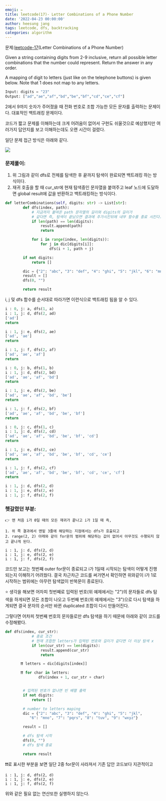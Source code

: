 ```yaml
---
emoji: ✏️
title: leetcode(17)- Letter Combinations of a Phone Number
date: '2022-04-23 00:00:00'
author: heesung jang
tags: leetcode, dfs, backtracking
categories: algorithm
---
```


문제:[leetcode-17](https://leetcode.com/problems/letter-combinations-of-a-phone-number/submissions/)(Letter Combinations of a Phone Number)

Given a string containing digits from 2-9 inclusive, return all possible letter combinations that the number could represent. Return the answer in any order.

A mapping of digit to letters (just like on the telephone buttons) is given below. Note that 1 does not map to any letters.

```python
Input: digits = "23"
Output: ["ad","ae","af","bd","be","bf","cd","ce","cf"]
```

2에서 9까지 숫자가 주어졌을 때 전화 번호로 조합 가능한 모든 문자를 출력하는 문제이다. 대표적인 백트래킹 문제이다.

코드가 짧고 문제를 이해하는데 크게 어려움이 없어서 구현도 쉬울것으로 예상했지만 여러가지 답안지를 보고 이해하는데도 오랜 시간이 걸렸다.

일단 문제 접근 방식은 아래와 같다.

![](https://velog.velcdn.com/images/heesungj7/post/849754c7-3dd8-47ea-a165-c78e56ff9e5b/image.png)

### 문제풀이:

1. 위 그림과 같이 dfs로 전체를 탐색한 후 끝까지 탐색이 완료되면 백트래킹 하는 방식이다.
2. 재귀 호출을 할 때 cur_str에 현재 탐색중인 문자열을 붙여주고 leaf 노드에 도달하면 global result에 값을 반환하고 백트래킹하는 방식이다.

```python
def letterCombinations(self, digits: str) -> List[str]:
        def dfs(index, path):
	        # 지금까지 붙여온 path 문자열의 길이와 digits의 길이가
            # 같다면 즉, 탐색이 끝났으면 결과에 추가시킨뒤에 내부 함수를 종료 시킨다.
            if len(path) == len(digits):
                result.append(path)
                return

            for i in range(index, len(digits)):
                for j in dic[digits[i]]:
                    dfs(i + 1, path + j)

        if not digits:
            return []

        dic = {"2": "abc", "3": "def", "4": "ghi", "5": "jkl", "6": "mno", "7": "pqrs", "8": "tuv", "9": "wxyz"}
        result = []
        dfs(0, "")

        return result
```

i, j 및 dfs 함수를 순서대로 따라가면 이런식으로 백트래킹 됨을 알 수 있다.

```python
i : 0, j: a, dfs(1, a)
i : 1, j: d, dfs(2, ad)
['ad']
return

i : 1, j: e, dfs(2, ae)
['ad', 'ae']
return

i : 1, j: f, dfs(2, af)
['ad', 'ae', 'af']
return

i : 0, j: b, dfs(1, b)
i : 1, j: d, dfs(2, bd)
['ad', 'ae', 'af', 'bd']
return

i : 1, j: e, dfs(2, be)
['ad', 'ae', 'af', 'bd', 'be']
return

i : 1, j: f, dfs(2, bf)
['ad', 'ae', 'af', 'bd', 'be', 'bf']
return

i : 0, j: c, dfs(1, c)
i : 1, j: d, dfs(2, cd)
['ad', 'ae', 'af', 'bd', 'be', 'bf', 'cd']
return

i : 1, j: e, dfs(2, ce)
['ad', 'ae', 'af', 'bd', 'be', 'bf', 'cd', 'ce']
return

i : 1, j: f, dfs(2, cf)
['ad', 'ae', 'af', 'bd', 'be', 'bf', 'cd', 'ce', 'cf']
return

i : 1, j: d, dfs(2, d)
i : 1, j: e, dfs(2, e)
i : 1, j: f, dfs(2, f)
```

### 헷갈렸던 부분:

```
👉 맨 처음 i가 0일 때의 모든 재귀가 끝나고 i가 1일 때 즉,

1. 위 쪽 결과에서 맨밑 3줄에 해당하는 지점에서는 dfs가 호출되고
2. range(2, 2) 아래와 같이 for문의 범위에 해당하는 값이 없어서 아무것도 수행되지 않고 끝나게 된다.

i : 1, j: d, dfs(2, d)
i : 1, j: e, dfs(2, e)
i : 1, j: f, dfs(2, f)
```

코드만 보고는 첫번째 outer for문이 종료되고 i가 1일때 시작되는 탐색이 어떻게 진행되는지 이해하기 어려웠다. 결국 차근차근 코드를 써가면서 확인하면 위와같이 i가 1로 시작하는 범위에는 아무런 탐색없이 반복문이 종료된다.

⭐️ 생각을 해보면 어차피 첫번째로 입력된 번호(위 예제에서는 "2")의 문자들로 dfs 탐색을 하게되면 모든 조합이 나오고 두번째 번호(위 예제에서는 "3")으로 다시 탐색을 하게되면 결국 문자의 순서만 바뀐 duplicated 조합이 다시 만들어진다.

그렇다면 어차피 첫번째 번호의 문자들로만 dfs 탐색을 하기 때문에 아래와 같이 코드를 수정해봤다.

```python
def dfs(index, cur_str):
            # 종료 조건
            # 현재 조합한 letters가 입력된 번호와 길이가 같다면 더 이상 탐색 x
            if len(cur_str) == len(digits):
                result.append(cur_str)
                return

       ❗️❗️ letters = dic[digits[index]]

       ❗️❗️ for char in letters:
               dfs(index + 1, cur_str + char)


        # 입력된 번호가 없나면 빈 배열 출력
        if not digits:
            return []

        # number to letters maping
        dic = {"2": "abc", "3": "def", "4": "ghi", "5": "jkl",
           "6": "mno", "7": "pqrs", "8": "tuv", "9": "wxyz"}

        result = []

        # dfs 탐색 시작
        dfs(0, "")
        # dfs 탐색 종료

        return result
```

❗️❗️로 표시한 부분을 보면 일단 2중 for문이 사라져서 기존 답안 코드보다 지관적이고

```
i : 1, j: d, dfs(2, d)
i : 1, j: e, dfs(2, e)
i : 1, j: f, dfs(2, f)
```

위와 같은 필요 없는 연산또한 실행하지 않는다.

```toc

```
